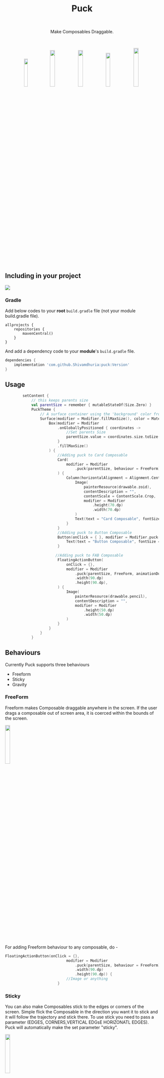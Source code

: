 <h1 align="center">Puck</h1></br>

<p align="center">
Make Composables Draggable.
</p>
</br>
<p align="center">
<img src="https://github.com/Shivamdhuria/puck/blob/main/assets/gravity.gif" width="15.3%"/>
<img src="https://github.com/Shivamdhuria/puck/blob/main/assets/freeform.gif" width="17.5%"/>
<img src="https://github.com/Shivamdhuria/puck/blob/main/assets/all.gif" width="17.5%"/>
<img src="https://github.com/Shivamdhuria/puck/blob/main/assets/stickNew.gif" width="16.8%"/>
<img src="https://github.com/Shivamdhuria/puck/blob/main/assets/towards center.gif" width="18%"/>
</p>

## Including in your project
[![](https://jitpack.io/v/Shivamdhuria/puck.svg)](https://jitpack.io/#Shivamdhuria/puck/0.0.1)
### Gradle 
Add below codes to your **root** `build.gradle` file (not your module build.gradle file).
```Gradle
allprojects {
    repositories {
        mavenCentral()
    }
}
```
And add a dependency code to your **module**'s `build.gradle` file.
```gradle
dependencies {
    implementation 'com.github.Shivamdhuria:puck:Version'
}
```

## Usage
```kotlin
        setContent {
            // this keeps parents size
            val parentSize = remember { mutableStateOf(Size.Zero) } 
            PuckTheme {
                // A surface container using the 'background' color from the theme
                Surface(modifier = Modifier.fillMaxSize(), color = MaterialTheme.colors.background) {
                    Box(modifier = Modifier
                        .onGloballyPositioned { coordinates ->
                            //Set parents Size
                            parentSize.value = coordinates.size.toSize()
                        }
                        .fillMaxSize()
                    ) {
                        //Adding puck to Card Composable
                        Card(
                            modifier = Modifier
                                .puck(parentSize, behaviour = FreeForm), backgroundColor = PINK200
                        ) {
                            Column(horizontalAlignment = Alignment.CenterHorizontally) {
                                Image(
                                    painterResource(drawable.zoid),
                                    contentDescription = "",
                                    contentScale = ContentScale.Crop,
                                    modifier = Modifier
                                        .height(70.dp)
                                        .width(70.dp)
                                )
                                Text(text = "Card Composable", fontSize = 24.sp, modifier = Modifier.padding(10.dp))
                            }
                        }
                        //Adding puck to Button Composable
                        Button(onClick = { }, modifier = Modifier.puck(parentSize, behaviour = FreeForm, animationDuration = 700)) {
                            Text(text = "Button Composable", fontSize = 24.sp)
                        }
                        
                       //Adding puck to FAB Composable
                        FloatingActionButton(
                            onClick = {},
                            modifier = Modifier
                                .puck(parentSize, FreeForm, animationDuration = 700)
                                .width(90.dp)
                                .height(90.dp),
                        ) {
                            Image(
                                painterResource(drawable.pencil),
                                contentDescription = "",
                                modifier = Modifier
                                    .height(50.dp)
                                    .width(50.dp)
                            )
                        }
                    }
                }
            }
```
## Behaviours

Currently Puck supports three behaviours
- Freeform
- Sticky
- Gravity

### FreeForm
Freeform makes Composable draggable anywhere in the screen. If the user drags a composable out of screen area, it is coerced within the bounds of the screen.
<p align="start">
<img src="https://github.com/Shivamdhuria/puck/blob/main/assets/freeform.gif" width="18%"/>
</p>

For adding Freeform behaviour to any composable, do - 
```kotlin
FloatingActionButton(onClick = {},
                            modifier = Modifier
                                .puck(parentSize, behaviour = FreeForm)
                                .width(90.dp)
                                .height(90.dp)) {
                            //Image or anything
                        }
```

### Sticky
You can also make Composables stick to the edges or corners of the screen. Simple flick the Composable in the direction you want it to stick and it will follow the trajectory and stick there. To use stick you need to pass a parameter (EDGES, CORNERS,VERTICAL EDGsE HORIZONATL EDGES). Puck will automatically make the set parameter "sticky".
<p align="start">
<img src="https://github.com/Shivamdhuria/puck/blob/main/assets/stickNew.gif" width="18%"/>
</p>

```kotlin
FloatingActionButton(onClick = {},
                           modifier = Modifier
                                .puck(parentSize, behaviour = Sticky(Corners), animationDuration = 500)
                                .width(90.dp)
                                .height(90.dp),
                            backgroundColor = WHITE200
                        ) {
                            Image()
                        }
```
### Gravity
We can define gravity points with center and radius. Any composable that falls within this circle's gravity field will "zap" towards this center.
Note: The circle isn't actualy drawn as above while using puck. I have shown the circle only for demonstration purposes. 

<p align="start">
<img src="https://github.com/Shivamdhuria/puck/blob/main/assets/gravityN.gif" width="18%"/>
</p>

```kotlin
val circle = Circle(800f, 1800f, 500f)
FloatingActionButton(onClick = {},
                           modifier = Modifier
                                .puck(parentSize,behaviour = Gravity(circle), animationDuration = 500)
                                .width(90.dp)
                                .height(90.dp),
                            backgroundColor = WHITE200
                        ) {
                            Image()
                        }
```


## Attributes
- isPointsTowardsCenter - Currently this only works for Sticky(Edges) mode. Composable will always point towards center by using rotation animation. When a composable is dragged, the rotation value is set to default (0f), after the drag ends and the commposable sticks to any of the edges, the composable rotates according and points towards center. 
<p align="center">
<img src="https://github.com/Shivamdhuria/puck/blob/main/assets/towards%20center.gif" width="18%"/>
</p>

- animationDuration - This is time taken in milli seconds for the drag animation. The lesser the time the quicker the animation. (Note: When the behaviour is set to Freeform, a composable is draggable without any animation.)

- focusedSizeMultiplier - When a composable is in pressed state, its size increases by this factor. You can set it to 1, if you don't want to increase it's size when in pressed date

- onOffsetChanged - This returns the latest int offset of the composable's position after the drag ends. You should ideally use it to save the latest offset in shared preferences/ datastore to use it again and position the composable when the app restarts again. 

#### Code & Issues
If you are a developer and you wish to contribute to the app please raise an issue, discuss, fork and submit a pull request. 
Follow [Github Flow](https://help.github.com/articles/github-flow/) for collaboration!

### Find this repository useful? :heart:
Support it by joining starring this repository. :star: <br>
And follow me on [Medium](https://medium.com/@shivamdhuria), [Github](https://github.com/Shivamdhuria) and [Twitter](https://twitter.com/shivamdhuria27)

### Project Maintainers
This project is founded and actively maintained by [Shivam Dhuria](https://github.com/Shivamdhuria). 


# License
```xml
Copyright 2021 Shivam Dhuria

Licensed under the Apache License, Version 2.0 (the "License");
you may not use this file except in compliance with the License.
You may obtain a copy of the License at

   http://www.apache.org/licenses/LICENSE-2.0

Unless required by applicable law or agreed to in writing, software
distributed under the License is distributed on an "AS IS" BASIS,
WITHOUT WARRANTIES OR CONDITIONS OF ANY KIND, either express or implied.
See the License for the specific language governing permissions and
limitations under the License.
```
